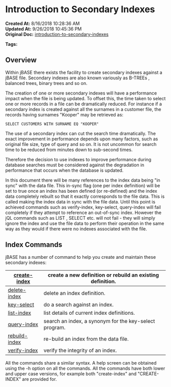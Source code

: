 # Introduction to Secondary Indexes

**Created At:** 8/16/2018 10:28:36 AM  
**Updated At:** 9/26/2018 10:45:36 PM  
**Original Doc:** [introduction-to-secondary-indexes](https://docs.jbase.com/48152-indexes/introduction-to-secondary-indexes)  

**Tags:**
<badge text='file indexing' vertical='middle' />

## Overview 

Within jBASE there exists the facility to create secondary indexes against a jBASE file. Secondary indexes are also known variously as B-TREEs , balanced trees, binary trees and so on.

The creation of one or more secondary indexes will have a performance impact when the file is being updated. To offset this, the time taken to select one or more records in a file can be dramatically reduced. For instance if a secondary index is created against all the surnames in a customer file, the records having surnames "Kooper" may be retrieved as:

```
SELECT CUSTOMERS WITH SURNAME EQ "KOOPER"
```



The use of a secondary index can cut the search time dramatically. The exact improvement in performance depends upon many factors, such as original file size, type of query and so on. It is not uncommon for search time to be reduced from minutes down to sub-second times.

Therefore the decision to use indexes to improve performance during database searches must be considered against the degradation in performance that occurs when the database is updated.

In this document there will be many references to the index data being "in sync" with the data file. This in-sync flag (one per index definition) will be set to true once an index has been defined (or re-defined) and the index data completely rebuilt so that it exactly corresponds to the file data. This is called making the index data in sync with the file data. Until this point is achieved commands such as verify-index, key-select, query-index will fail completely if they attempt to reference an out-of-sync index. However the jQL commands such as LIST , SELECT etc. will not fail - they will simply ignore the index and use the file data to perform their operation in the same way as they would if there were no indexes associated with the file.



## Index Commands 

jBASE has a number of command to help you create and maintain these secondary indexes:


| [create-index](./../create-index)<br> | create a new definition or rebuild an existing definition.<br> |
| --- | --- |
| [delete-index](./../delete-index)<br> | delete an index definition.<br> |
| [key-select](./../query-index)<br> | do a search against an index.<br> |
| [list-index](./../list-index)<br> | list details of current index definitions.<br> |
| [query-index](./../query-index)<br> | search an index, a synonym for the key-select program.<br> |
| [rebuild-index](./../rebuild-index)<br> | re-build an index from the data file.<br> |
| [verify-index](./../verify-index)<br> | verify the integrity of an index.<br> |


All the commands share a similar syntax. A help screen can be obtained using the -h option on all the commands. All the commands have both lower and upper case versions, for example both "create-index" and "CREATE-INDEX" are provided for.
